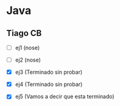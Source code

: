 # Java 
## Tiago CB

- [ ] ej1 (nose)
- [ ] ej2 (nose)
- [x] ej3 (Terminado sin probar)
- [x] ej4 (Terminado sin probar)
- [x] ej5 (Vamos a decir que esta terminado)


